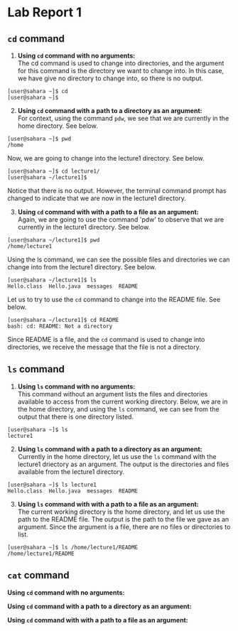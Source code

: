 # Lab Report 1
## `cd` command
1. **Using `cd` command with no arguments:** \
The cd command is used to change into directories, and the argument for this command is the directory we want to change into. In this case, we have give no directory to change into, so there is no output. 
```
[user@sahara ~]$ cd
[user@sahara ~]$
```

2. **Using `cd` command with a path to a directory as an argument:** \
For context, using the command `pdw`, we see that we are currently in the home directory. See below. 
```
[user@sahara ~]$ pwd
/home
```
Now, we are going to change into the lecture1 directory. See below.
```
[user@sahara ~]$ cd lecture1/
[user@sahara ~/lecture1]$ 
```
Notice that there is no output. However, the terminal command prompt has changed to indicate that we are now in the lecture1 directory.


3. **Using `cd` command with with a path to a file as an argument:** \
Again, we are going to use the command 'pdw' to observe that we are currently in the lecture1 directory. See below. 
```
[user@sahara ~/lecture1]$ pwd
/home/lecture1
```
Using the ls command, we can see the possible files and directories we can change into from the lecture1 directory. See below. 
```
[user@sahara ~/lecture1]$ ls
Hello.class  Hello.java  messages  README
```
Let us to try to use the `cd` command to change into the README file. See below. 
```
[user@sahara ~/lecture1]$ cd README
bash: cd: README: Not a directory
```
Since README is a file, and the `cd` command is used to change into directories, we receive the message that the file is not a directory.


## `ls` command
1. **Using `ls` command with no arguments:** \
This command without an argument lists the files and directories available to access from the current working directory. Below, we are in the home directory, and using the `ls` command, we can see from the output that there is one directory listed. 
```
[user@sahara ~]$ ls
lecture1
```

2. **Using `ls` command with a path to a directory as an argument:** \
Currently in the home directory, let us use the `ls` command with the lecture1 driectory as an argument. The output is the directories and files available from the lecture1 directory. 
```
[user@sahara ~]$ ls lecture1
Hello.class  Hello.java  messages  README
```

3. **Using `ls` command with with a path to a file as an argument:** \
The current working directory is the home directory, and let us use the path to the README file. The output is the path to the file we gave as an argument. Since the argument is a file, there are no files or directories to list. 
```
[user@sahara ~]$ ls /home/lecture1/README
/home/lecture1/README
```

## `cat` command
**Using `cd` command with no arguments:**

**Using `cd` command with a path to a directory as an argument:**

**Using `cd` command with with a path to a file as an argument:**

